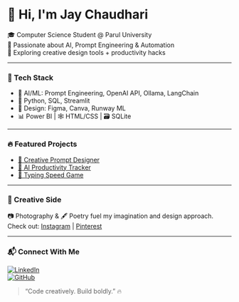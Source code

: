# 👋 Hi, I'm Jay Chaudhari

🎓 Computer Science Student @ Parul University  
🤖 Passionate about AI, Prompt Engineering & Automation  
🎨 Exploring creative design tools + productivity hacks  

---

### 🧰 Tech Stack
- 🧠 AI/ML: Prompt Engineering, OpenAI API, Ollama, LangChain
- 🐍 Python, SQL, Streamlit
- 🎨 Design: Figma, Canva, Runway ML
- 📊 Power BI | 🕸️ HTML/CSS | 🗃️ SQLite

---

### 🔥 Featured Projects

- [🎨 Creative Prompt Designer](https://github.com/jackc000/Creative-Prompt-Designer)
- [📅 AI Productivity Tracker](https://github.com/jackc000/ai-productivity-tracker)
- [🎯 Typing Speed Game](https://github.com/jackc000/typing-speed-game)

---

### 📸 Creative Side
📷 Photography & 🖋️ Poetry fuel my imagination and design approach.  
Check out: [Instagram](https://www.instagram.com/jaichaudhari__/) | [Pinterest](https://pin.it/2nHDsV7Sf)

---

### 📬 Connect With Me

[![LinkedIn](https://img.shields.io/badge/LinkedIn-blue?style=flat&logo=linkedin)](https://linkedin.com/in/jayc0808)  
[![GitHub](https://img.shields.io/badge/GitHub-grey?style=flat&logo=github)](https://github.com/jackc000)

> “Code creatively. Build boldly.” 🔥
